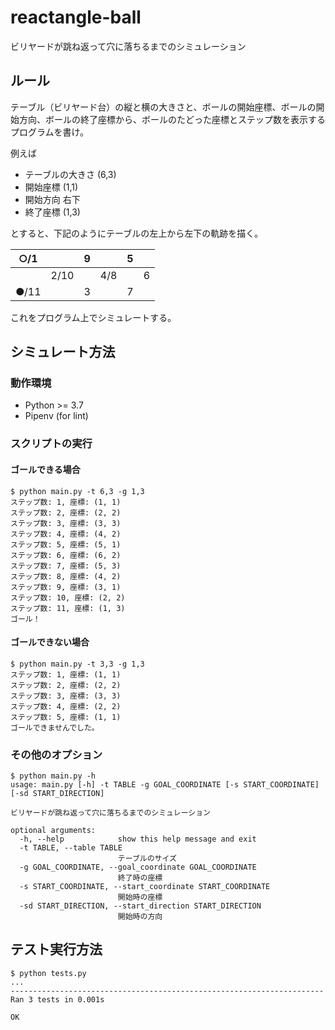 # reactangle-ball

ビリヤードが跳ね返って穴に落ちるまでのシミュレーション

## ルール

テーブル（ビリヤード台）の縦と横の大きさと、ボールの開始座標、ボールの開始方向、ボールの終了座標から、ボールのたどった座標とステップ数を表示するプログラムを書け。

例えば

- テーブルの大きさ (6,3)
- 開始座標 (1,1)
- 開始方向 右下
- 終了座標 (1,3)

とすると、下記のようにテーブルの左上から左下の軌跡を描く。

| ○/1  |      |  9  |     |  5  |     |
| :--: | :--: | :-: | :-: | :-: | :-: |
|      | 2/10 |     | 4/8 |     |  6  |
| ●/11 |      |  3  |     |  7  |     |

これをプログラム上でシミュレートする。

## シミュレート方法

### 動作環境

- Python >= 3.7
- Pipenv (for lint)

### スクリプトの実行

#### ゴールできる場合

```
$ python main.py -t 6,3 -g 1,3
ステップ数: 1, 座標: (1, 1)
ステップ数: 2, 座標: (2, 2)
ステップ数: 3, 座標: (3, 3)
ステップ数: 4, 座標: (4, 2)
ステップ数: 5, 座標: (5, 1)
ステップ数: 6, 座標: (6, 2)
ステップ数: 7, 座標: (5, 3)
ステップ数: 8, 座標: (4, 2)
ステップ数: 9, 座標: (3, 1)
ステップ数: 10, 座標: (2, 2)
ステップ数: 11, 座標: (1, 3)
ゴール！
```

#### ゴールできない場合

```
$ python main.py -t 3,3 -g 1,3
ステップ数: 1, 座標: (1, 1)
ステップ数: 2, 座標: (2, 2)
ステップ数: 3, 座標: (3, 3)
ステップ数: 4, 座標: (2, 2)
ステップ数: 5, 座標: (1, 1)
ゴールできませんでした。
```

### その他のオプション

```
$ python main.py -h
usage: main.py [-h] -t TABLE -g GOAL_COORDINATE [-s START_COORDINATE] [-sd START_DIRECTION]

ビリヤードが跳ね返って穴に落ちるまでのシミュレーション

optional arguments:
  -h, --help            show this help message and exit
  -t TABLE, --table TABLE
                        テーブルのサイズ
  -g GOAL_COORDINATE, --goal_coordinate GOAL_COORDINATE
                        終了時の座標
  -s START_COORDINATE, --start_coordinate START_COORDINATE
                        開始時の座標
  -sd START_DIRECTION, --start_direction START_DIRECTION
                        開始時の方向
```

## テスト実行方法

```
$ python tests.py
...
----------------------------------------------------------------------
Ran 3 tests in 0.001s

OK
```
